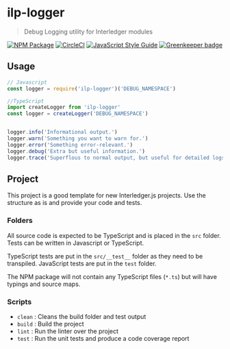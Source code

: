 # ilp-logger
> Debug Logging utility for Interledger modules

[![NPM Package](https://img.shields.io/npm/v/ilp-logger.svg?style=flat)](https://npmjs.org/package/ilp-logger)
[![CircleCI](https://circleci.com/gh/interledgerjs/ilp-logger.svg?style=shield)](https://circleci.com/gh/interledgerjs/ilp-logger)
[![JavaScript Style Guide](https://img.shields.io/badge/code_style-standard-brightgreen.svg)](https://standardjs.com) [![Greenkeeper badge](https://badges.greenkeeper.io/interledgerjs/ilp-logger.svg)](https://greenkeeper.io/)

## Usage

```js
// Javascript
const logger = require('ilp-logger')('DEBUG_NAMESPACE')

//TypeScript
import createLogger from 'ilp-logger'
const logger = createLogger('DEBUG_NAMESPACE')


logger.info('Informational output.')
logger.warn('Something you want to warn for.')
logger.error('Something error-relevant.')
logger.debug('Extra but useful information.')
logger.trace('Superflous to normal output, but useful for detailed logs.')
```

## Project

This project is a good template for new Interledger.js projects. Use the structure as is and provide your code and tests.

### Folders

All source code is expected to be TypeScript and is placed in the `src` folder. Tests can be written in Javascript or TypeScript.

TypeScript tests are put in the `src/__test__` folder as they need to be transpiled.
JavaScript tests are put in the `test` folder.

The NPM package will not contain any TypeScript files (`*.ts`) but will have typings and source maps.

### Scripts

  - `clean` : Cleans the build folder and test output
  - `build` : Build the project
  - `lint`  : Run the linter over the project
  - `test`  : Run the unit tests and produce a code coverage report
  